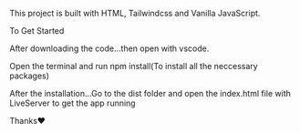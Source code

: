 This project is built with HTML, Tailwindcss and Vanilla JavaScript.

To Get Started

After downloading the code...then open with vscode.

Open the terminal and run npm install(To install all the neccessary packages)

After the installation...Go to the dist folder and open the index.html file with LiveServer to get the app running

Thanks❤️
